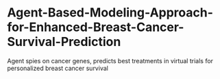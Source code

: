 # Agent-Based-Modeling-Approach-for-Enhanced-Breast-Cancer-Survival-Prediction
Agent spies on cancer genes, predicts best treatments in virtual trials for personalized breast cancer survival

